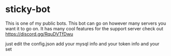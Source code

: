 # sticky-bot
This is one of my public bots. This bot can go on however many servers you want it to go on. It has many cool features for the support server check out https://discord.gg/RquDVTfDwu

just edit the config.json add your mysql info and your token info and your set
